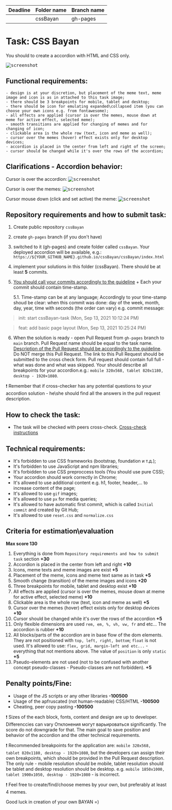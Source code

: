 | Deadline | Folder name | Branch name |
| ----------- | ------------- | ------------- |
|  | cssBayan | gh-pages |

# Task: CSS Bayan

You should to create a accordion with HTML and CSS only.

<kbd>![screenshot](assets/accordion.png)</kbd>

## Functional requirements:
    - design is at your discretion, but placement of the meme text, meme image and icon is as in attached to this task image;
    - there should be 3 breakpoints for mobile, tablet and desktop;
    - there should be icon for emulating expanded\collapsed item (you can choose your own icons e.g. from fontawesome);
    - all effects are applied (cursor is over the memes, mouse down at meme for active effect, selected meme);
    - smooth transitions are applied for changing of memes and for changing of icon;
    - clickable area is the whole row (text, icon and meme as well);
    - cursor over the memes (hover) effect exists only for desktop devices;
    - accordion is placed in the center from left and right of the screen;
    - cursor should be changed while it's over the rows of the accordion;

## Clarifications - Accordion behavior:

Cursor is over the accordion:
<kbd>![screenshot](assets/commonHover.gif)</kbd>

Cursor is over the memes:
<kbd>![screenshot](assets/hoverOverItem.gif)</kbd>

Cursor mouse down (click and set active) the meme:
<kbd>![screenshot](assets/clickActiveItem.gif)</kbd>

## Repository requirements and how to submit task:
1. Create public repository `cssBayan`
2. create `gh-pages` branch (if you don't have)
3. switched to it (gh-pages) and create folder called `cssBayan`. Your deployed accordion will be available,
    e.g.: `https://${YOUR_GITHUB_NAME}.github.io/cssBayan/cssBayan/index.html`
4. implement your solutions in this folder (cssBayan). There should be at least **5** commits.
5. [You should call your commits accordingly to the guideline](https://docs.rs.school/#/git-convention) + Each your commit should contain time-stamp.

    5.1. Time-stamp can be at any language; Accordingly to your time-stamp shoud be clear: when this commit was done: day of the week, month, day, year, time with seconds (the order can vary) e.g. commit message:
> init: start cssBayan-task (Mon, Sep 13, 2021 10:12:24 PM)

> feat: add basic page layout (Mon, Sep 13, 2021 10:25:24 PM)

6. When the solution is ready - open Pull Request from `gh-pages` branch to `main` branch. Pull Request name should be equal to the task name. [Description of the Pull Request should be accordingly to the guideline](https://docs.rs.school/#/pull-request-review-process?id=%D0%A2%D1%80%D0%B5%D0%B1%D0%BE%D0%B2%D0%B0%D0%BD%D0%B8%D1%8F-%D0%BA-pull-request-pr). Do NOT merge this Pull Request. The link to this Pull Request should be submitted to the cross check form. Pull request should contain full full - what was done and what was skipped. Your should describe all breakpoints for your accordion.e.g.: `mobile 320x568, tablet 820x1180, desktop - 1920×1080`.

❗ Remember that if cross-checker has any potential questions to your accordion solution - he\she should find all the answers in the pull request description.

## How to check the task:

- The task will be checked with peers cross-check. [Cross-check instructions](https://docs.rs.school/#/cross-check-flow)

## Technical requirements:
- It's forbidden to use CSS frameworks (bootstrap, foundation и т.д.);
- It's forbidden to use JavaScript and npm libraries;
- It's forbidden to use CSS preproccess tools (You should use pure CSS);
- Your accordion should work correctly in Chrome;
- It's allowed to use additional content e.g. h1, footer, header,... to increase content of the page;
- It's allowed to use `gif` images;
- It's allowed to use `px` for media queries;
- It's allowed to have automatic first commit, which is called `Initial commit` and created by Git Hub;
- It's allowed to use `reset.css` and `normalize.css`

## Criteria for estimation\evaluation

**Max score 130**

1. Everything is done from `Repository requirements and how to submit task` section **+30**
2. Accordion is placed in the center from left and right **+10**
3. Icons, meme texts and meme images are exist **+5**
4. Placement of the meme, icons and meme text same as in task **+5**
5. Smooth change (transition) of the meme images and icons **+20**
6. Three breakpoints for mobile, tablet and desktop exist **+10**
7. All effects are applied (cursor is over the memes, mouse down at meme for active effect, selected meme) **+10**
8. Clickable area is the whole row (text, icon and meme as well) **+5**
9. Cursor over the memes (hover) effect exists only for desktop devices **+10**
10. Cursor should be changed while it's over the rows of the accordion **+5**
11. Only flexible dimensions are used `rem, em, %, vh, vw, fr` and etc... The accordion is rubber **+10**
12. All blocks/parts of the accordion are in base flow of the dom elements. They are not positioned with `top, left, right, bottom`; `float` is not used. It's allowed to use: `flex, grid, margin-left and etc...` - everything that not mentions above. The value of `position` is only `static` **+5**
13. Pseudo-elements are not used (not to be confused with another concept pseudo-classes - Pseudo-classes are not forbidden). **+5**

## Penalty points/Fine:
- Usage of the JS scripts or any other libraries **-100500**
- Usage of the apfruscated (not human-readable) CSS/HTML **-100500**
- Cheating, peer copy pasting **-100500**

❗ Sizes of the each block, fonts, content and design are up to developer. Differenccies can vary   Отклонения могут варьироваться significantly. The score do not downgrade for that. The main goal to save position and behavior of the accordion and the other technical requirements.

❗ Recommended breakpoints for the application are: `mobile 320x568, tablet 820x1180, desktop - 1920×1080`, but the developers can assign their own breakpoints, which should be provided in the Pull Request description. The only rule - mobile resolution should be mobile, tablet resolution should be tablet and desktop resolution should be desktop. e.g. `mobile 1850x1000, tablet 1900x1050, desktop - 1920×1080` - is incorrect.

❗ Feel free to create/find/choose memes by your own, but preferably at least 4 memes.

Good luck in creation of your own BAYAN =)
